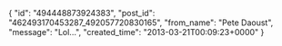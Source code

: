  {
   "id": "494448873924383",
   "post_id": "462493170453287_492057720830165",
   "from_name": "Pete Daoust",
   "message": "Lol...",
   "created_time": "2013-03-21T00:09:23+0000"
 }
